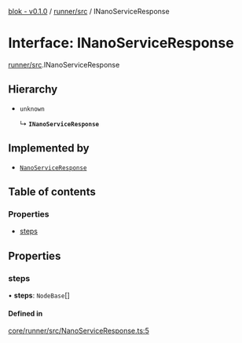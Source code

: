 [blok - v0.1.0](../README.md) / [runner/src](../modules/runner_src.md) / INanoServiceResponse

# Interface: INanoServiceResponse

[runner/src](../modules/runner_src.md).INanoServiceResponse

## Hierarchy

- `unknown`

  ↳ **`INanoServiceResponse`**

## Implemented by

- [`NanoServiceResponse`](../classes/runner_src.NanoServiceResponse.md)

## Table of contents

### Properties

- [steps](runner_src.INanoServiceResponse.md#steps)

## Properties

### steps

• **steps**: `NodeBase`[]

#### Defined in

[core/runner/src/NanoServiceResponse.ts:5](https://github.com/deskree-inc/blok/blob/fd59582/core/runner/src/NanoServiceResponse.ts#L5)
